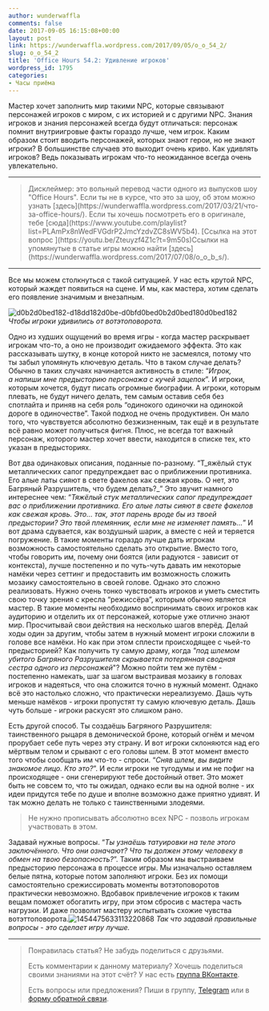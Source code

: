 ```yaml
---
author: wunderwaffla
comments: false
date: 2017-09-05 16:15:08+00:00
layout: post
link: https://wunderwaffla.wordpress.com/2017/09/05/o_o_54_2/
slug: o_o_54_2
title: 'Office Hours 54.2: Удивление игроков'
wordpress_id: 1795
categories:
- Часы приёма
---
```


Мастер хочет заполнить мир такими NPC, которые связывают персонажей игроков с миром, с их историей и с другими NPC. Знания игроков и знания персонажей всегда будут отличаться: персонаж помнит внутриигровые факты гораздо лучше, чем игрок. Каким образом стоит вводить персонажей, которых знают герои, но не знают игроки? В большинстве случаев это выходит очень криво. Как удивлять игроков? Ведь показывать игрокам что-то неожиданное всегда очень увлекательно. <!-- more -->



* * *





<blockquote>Дисклеймер: это вольный перевод части одного из выпусков шоу "Office Hours". Если ты не в курсе, что это за шоу, об этом можно узнать [здесь](https://wunderwaffla.wordpress.com/2017/03/21/что-за-office-hours/). Если ты хочешь посмотреть его в оригинале, тебе [сюда](https://www.youtube.com/playlist?list=PLAmPx8nWedFVGdrP2JmcYzdvZC8sWV5b4).
[Ссылка на этот вопрос
](https://youtu.be/Zteuyzf4Z1c?t=9m50s)Ссылки на упомянутые в статье игры можно найти [здесь](https://wunderwaffla.wordpress.com/2017/07/08/o_o_b_s/).</blockquote>





* * *





Все мы можем столкнуться с такой ситуацией. У нас есть крутой NPC, который жаждет появиться на сцене. И мы, как мастера, хотим сделать его появление значимым и внезапным. 





![d0b2d0bed182-d18dd182d0be-d0bfd0bed0b2d0bed180d0bed182](https://wunderwaffla.files.wordpress.com/2017/09/d0b2d0bed182-d18dd182d0be-d0bfd0bed0b2d0bed180d0bed182.jpg)
_Чтобы игроки удивились от вотэтоповорота._



Одно из худших ощущений во время игры - когда мастер раскрывает игрокам что-то, а оно не производит ожидаемого эффекта. Это как рассказывать шутку, в конце которой никто не засмеялся, потому что ты забыл упомянуть ключевую деталь. Что в таком случае делать? Обычно в таких случаях начинается активность в стиле: “_Игрок, а напиши мне предысторию персонажа с кучей зацепок_”. И игроки, которым хочется, будут писать огромные биографии. А игроки, которым плевать, не будут ничего делать, тем самым оставив себя без спотлайта и приняв на себя роль “одинокого одиночки на одинокой дороге в одиночестве”. Такой подход не очень продуктивен. Он мало того, что чувствуется абсолютно безжизненным, так ещё и в результате всё равно может получиться фигня. Плюс, не всегда тот важный персонаж, которого мастер хочет ввести, находится в списке тех, кто указан в предысториях.

Вот два одинаковых описания, поданные по-разному. “Т_яжёлый стук металлических сапог предупреждает вас о приближении противника. Его алые латы сияют в свете факелов как свежая кровь. О нет, это Багряный Разрушитель, что будем делать?_” Это звучит намного интереснее чем: “_Тяжёлый стук металлических сапог предупреждает вас о приближении противника. Его алые латы сияют в свете факелов как свежая кровь. Это… так, этот парень вроде бы из твоей предыстории? Это твой племянник, если мне не изменяет память…_” И вот драма сдувается, как воздушный шарик, а вместе с ней и теряется погружение. В такие моменты гораздо лучше дать игрокам возможность самостоятельно сделать это открытие. Вместо того, чтобы говорить им, почему они боятся (или радуются - зависит от контекста), лучше постепенно и по чуть-чуть давать им некоторые намёки через сеттинг и предоставить им возможность сложить мозаику самостоятельно в своей голове. Однако это сложно реализовать. Нужно очень тонко чувствовать игроков и уметь сместить свою точку зрения с кресла “режиссёра”, которым обычно является мастер. В такие моменты необходимо воспринимать своих игроков как аудиторию и отделить их от персонажей, которые уже отлично знают мир. Просчитывай свои действия на несколько шагов вперёд. Делай ходы один за другим, чтобы затем в нужный момент игроки сложили в голове все намёки. Но как при этом сплести происходящее с чьей-то предысторией? Как получить ту самую драму, когда _"под шлемом убитого Багряного Разрушителя скрывается потерянная сводная сестра одного из персонажей_"? Можно пойти тем же путём - постепенно намекать, шаг за шагом выстраивая мозаику в головах игроков и надеяться, что она сложится точно в нужный момент. Однако всё это настолько сложно, что практически нереализуемо. Дашь чуть меньше намёков - игроки пропустят ту самую ключевую деталь. Дашь чуть больше - игроки раскусят это слишком рано. 

Есть другой способ. Ты создаёшь Багряного Разрушителя: таинственного рыцаря в демонической броне, который огнём и мечом прорубает себе путь через эту страну. И вот игроки склоняются над его мёртвым телом и срывают с его головы шлем. В этот момент вместо того чтобы сообщать им что-то - спроси. “_Сняв шлем, вы видите знакомое лицо. Кто это?_”. И если игроки не тугодумы и им не пофиг на происходящее - они сгенерируют тебе достойный ответ. Это может быть не совсем то, что ты ожидал, однако если вы на одной волне - их идеи придутся тебе по душе и вполне возможно даже приятно удивят. И так можно делать не только с таинственными злодеями. 



<blockquote>Не нужно прописывать абсолютно всех NPC - позволь игрокам участвовать в этом. </blockquote>



Задавай нужные вопросы. “_Ты узнаёшь татуировки на теле этого заключённого. Что они означают? Что ты должен этому человеку в обмен на твою безопасность?_”. Таким образом мы выстраиваем предысторию персонажа в процессе игры. Мы изначально оставляем белые пятна, которые потом заполняют игроки. Без их помощи самостоятельно срежиссировать моменты вотэтоповоротов практически невозможно. Вдобавок привлечение игроков к таким вещам поможет обогатить игру, при этом сбросив с мастера часть нагрузки. И даже позволит мастеру испытывать схожие чувства вотэттоповорота.![1454475633113220868](https://wunderwaffla.files.wordpress.com/2017/09/1454475633113220868.jpg)
_Так что задавай правильные вопросы - это сделает игру лучше._



* * *





<blockquote>Понравилась статья? Не забудь поделиться с друзьями.

Есть комментарии к данному материалу? Хочешь поделиться своими знаниями на этот счёт? У нас есть [группа ВКонтакте](https://vk.com/rpgbasement).

Есть вопросы или предложения? Пиши в группу, [Telegram](https://t.me/wunderwaffla) или в [форму обратной связи](https://wunderwaffla.wordpress.com/contact/).</blockquote>




